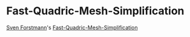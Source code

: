 # Fast-Quadric-Mesh-Simplification

[Sven Forstmann](https://svenforstmann.com/)'s [Fast-Quadric-Mesh-Simplification](https://github.com/sp4cerat/Fast-Quadric-Mesh-Simplification)